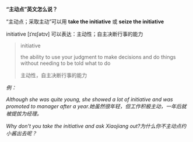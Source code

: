 **“主动点”英文怎么说？**

“主动点；采取主动”可以用 **take the initiative** 或 **seize the initiative**

initiative [ɪˈnɪʃətɪv] 可以表达：主动性；自主决断行事的能力

> initiative
>
> the ability to use your judgment to make decisions and do things without needing to be told what to do
>
> 主动性，自主决断行事的能力

_例：_

_Although she was quite young, she showed a lot of initiative and was promoted to manager after a year.她虽然很年轻，但工作积极主动，一年后就被提拔为经理。_

_Why don't you take the initiative and ask Xiaojiang out?为什么你不主动点约小酱出去呢？_
